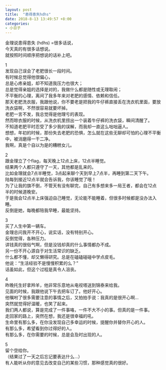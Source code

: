 ```yaml
---
layout: post
title:  "患得患失hdhs"
date: 2018-8-13 13:49:57 +8:00 
categories: 
- 小日子
---
```


金理说患得患失 (hdhs) =很多话说，  
今天真的有很多话想说。  
就按照时间顺序把想说的话补上吧。  

1  
发现自己误会了老肥很长一段时间。  
有时候总觉得他很偏心，  
总是心疼亲姐，却不知道我压力也很大；  
总是觉得亲姐的选择是对的，我做什么都是随性或无理取闹；  
不平衡的心理，离间了我多年来对老肥的感情、依赖和信任。  
那天老肥洗衣服，我跟他说，你不要老是把我的牛仔裤直接丢在洗衣机里面，要放洗衣袋啊，不然很容易就要坏掉。  
老肥一言不发，我总觉得是他理亏的表现。  
然而晾衣服的时候，从洗衣机里捞出一个装着牛仔裤的洗衣袋，瞬间清醒了。  
不知道老肥平时忍受了多少我的误解，而我却一直这么咄咄逼人。  
想想，年初的时候，那份失去老肥的恐惧，怎么就在这些无聊却可怕的心理不平衡中，被消磨得一干二净。  
我啊，真是个自以为是的糟糕女儿。  

2  
跟金理立了个flag，每天晚上12点上床，12点半睡觉。  
结果两个人都只遵守了一天，其他都是乱来的。  
比如金理就会7点半睡觉，3点起来聊个天到早上7点半，再睡到第二天下午。  
陆每到接近12点半就会告诉我，你该睡觉了哦！  
为了让我的旗不倒，不管天有没有聊完，自己有多想来多一局王者，都会在12点半的时候道晚安。  
于是我会12点半上床强迫自己睡觉，无论能不能睡着，但很多时候都是没办法入睡。  
反倒是她，每晚都陪我早睡，最能坚持。  

3  
买了人生中第一辆车。  
金理总问我开不开心，说实话，没有特别开心。  
反倒觉得，各种压力。  
讲钱真的很俗气啊，但是没钱却真的什么事情都办不成。  
另一份不开心源自于对生活常识的缺乏。  
什么都不懂，却又懒得研究。总是在磕磕碰碰中学点皮毛。  
他说：“生活经验不是慢慢积累的么？”  
话虽如此，但这个过程是真令人沮丧。  

4  
昨晚托生好拿羚羊，他非常乐意地从电视塔送到锦泰来给我。  
见面的时候，我跟他说下午去把车订了。他好开心。  
他嘱咐了很多需要注意的事情之后，又拍拍手说：我真的是很开心啊...  
突然就觉得好温暖，也笑了起来。  
我们两人都说，算是完成了一件事咯，一件不大不小的事。但真的是一件事。  
走回家的路上，突然在想，我还是很幸福的吼。  
生命里有那么多，在你没发现自己多幸运的时候，提醒你并替你开心的人。  
有那么多，希望看到你过得好的人。  
有那么多，在你需要的时候，总是会及时出现的人。  

5  
留个空给你。  
（结果过了一天之后忘记要表达什么...）  
有人能听从你的意见去改变自己的某些习惯，那种感觉真的很好。  
